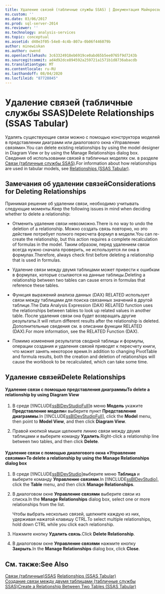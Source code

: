 ```yaml
---
title: Удаление связей (табличные службы SSAS) | Документация Майкрософт
ms.custom: ''
ms.date: 03/06/2017
ms.prod: sql-server-2014
ms.reviewer: ''
ms.technology: analysis-services
ms.topic: conceptual
ms.assetid: d40e3f05-54e8-4c4b-807a-0b06f446079b
author: minewiskan
ms.author: owend
ms.openlocfilehash: 3c63324918eb6919ce0abd65b5ee0765f9d7243b
ms.sourcegitcommit: ad4d92dce894592a259721a1571b1d8736abacdb
ms.translationtype: MT
ms.contentlocale: ru-RU
ms.lasthandoff: 08/04/2020
ms.locfileid: "87728845"
---
```

# <a name="delete-relationships-ssas-tabular"></a><span data-ttu-id="ac2c7-102">Удаление связей (табличные службы SSAS)</span><span class="sxs-lookup"><span data-stu-id="ac2c7-102">Delete Relationships (SSAS Tabular)</span></span>
  <span data-ttu-id="ac2c7-103">Удалять существующие связи можно с помощью конструктора моделей в представлении диаграмм или диалогового окна «Управление связями».</span><span class="sxs-lookup"><span data-stu-id="ac2c7-103">You can delete existing relationships by using the model designer in Diagram View or by using the Manage Relationships dialog box.</span></span> <span data-ttu-id="ac2c7-104">Сведения об использовании связей в табличных моделях см. в разделе [Связи (табличные службы SSAS)](relationships-ssas-tabular.md).</span><span class="sxs-lookup"><span data-stu-id="ac2c7-104">For information about how relationships are used in tabular models, see [Relationships &#40;SSAS Tabular&#41;](relationships-ssas-tabular.md).</span></span>  
  
## <a name="considerations-for-deleting-relationships"></a><span data-ttu-id="ac2c7-105">Замечания об удалении связей</span><span class="sxs-lookup"><span data-stu-id="ac2c7-105">Considerations for Deleting Relationships</span></span>  
 <span data-ttu-id="ac2c7-106">Принимая решение об удалении связи, необходимо учитывать следующие моменты.</span><span class="sxs-lookup"><span data-stu-id="ac2c7-106">Keep the following issues in mind when deciding whether to delete a relationship:</span></span>  
  
-   <span data-ttu-id="ac2c7-107">Отменить удаление связи невозможно.</span><span class="sxs-lookup"><span data-stu-id="ac2c7-107">There is no way to undo the deletion of a relationship.</span></span> <span data-ttu-id="ac2c7-108">Можно создать связь повторно, но это действие потребует полного пересчета формул в модели.</span><span class="sxs-lookup"><span data-stu-id="ac2c7-108">You can re-create the relationship, but this action requires a complete recalculation of formulas in the model.</span></span> <span data-ttu-id="ac2c7-109">Таким образом, перед удалением связи всегда нужно сначала проверить, не используется ли она в формулах.</span><span class="sxs-lookup"><span data-stu-id="ac2c7-109">Therefore, always check first before deleting a relationship that is used in formulas.</span></span>  
  
-   <span data-ttu-id="ac2c7-110">Удаление связи между двумя таблицами может привести к ошибкам в формулах, которые ссылаются на данные таблицы.</span><span class="sxs-lookup"><span data-stu-id="ac2c7-110">Deleting a relationship between two tables can cause errors in formulas that reference these tables.</span></span>  
  
-   <span data-ttu-id="ac2c7-111">Функция выражений анализа данных (DAX) RELATED использует связи между таблицами для поиска связанных значений в другой таблице.</span><span class="sxs-lookup"><span data-stu-id="ac2c7-111">The Data Analysis Expression (DAX) RELATED function uses the relationships between tables to look up related values in another table.</span></span> <span data-ttu-id="ac2c7-112">После удаления связи она будет возвращать другие результаты.</span><span class="sxs-lookup"><span data-stu-id="ac2c7-112">It will return different results after the relationship is deleted.</span></span> <span data-ttu-id="ac2c7-113">Дополнительные сведения см. в описании функции RELATED (DAX).</span><span class="sxs-lookup"><span data-stu-id="ac2c7-113">For more information, see the RELATED Function (DAX).</span></span>  
  
-   <span data-ttu-id="ac2c7-114">Помимо изменения результатов сводной таблицы и формулы, операции создания и удаления связей приводят к пересчету книги, что может занять некоторое время.</span><span class="sxs-lookup"><span data-stu-id="ac2c7-114">In addition to changing PivotTable and formula results, both the creation and deletion of relationships will cause the workbook to be recalculated, which can take some time.</span></span>  
  
## <a name="delete-relationships"></a><span data-ttu-id="ac2c7-115">Удаление связей</span><span class="sxs-lookup"><span data-stu-id="ac2c7-115">Delete Relationships</span></span>  
  
#### <a name="to-delete-a-relationship-by-using-diagram-view"></a><span data-ttu-id="ac2c7-116">Удаление связи с помощью представления диаграммы</span><span class="sxs-lookup"><span data-stu-id="ac2c7-116">To delete a relationship by using Diagram View</span></span>  
  
1.  <span data-ttu-id="ac2c7-117">В среде [!INCLUDE[ssBIDevStudioFull](../../includes/ssbidevstudiofull-md.md)]в меню **Модель** укажите **Представление модели**и выберите пункт **Представление диаграммы**.</span><span class="sxs-lookup"><span data-stu-id="ac2c7-117">In [!INCLUDE[ssBIDevStudioFull](../../includes/ssbidevstudiofull-md.md)], click the **Model** menu, then point to **Model View**, and then click **Diagram View**.</span></span>  
  
2.  <span data-ttu-id="ac2c7-118">Правой кнопкой мыши щелкните линию связи между двумя таблицами и выберите команду **Удалить**.</span><span class="sxs-lookup"><span data-stu-id="ac2c7-118">Right-click a relationship line between two tables, and then click **Delete**.</span></span>  
  
#### <a name="to-delete-a-relationship-by-using-the-manage-relationships-dialog-box"></a><span data-ttu-id="ac2c7-119">Удаление связи с помощью диалогового окна «Управление связями»</span><span class="sxs-lookup"><span data-stu-id="ac2c7-119">To delete a relationship by using the Manage Relationships dialog box</span></span>  
  
1.  <span data-ttu-id="ac2c7-120">В среде [!INCLUDE[ssBIDevStudio](../../includes/ssbidevstudio-md.md)]выберите меню **Таблица** и выберите команду **Управление связями**.</span><span class="sxs-lookup"><span data-stu-id="ac2c7-120">In [!INCLUDE[ssBIDevStudio](../../includes/ssbidevstudio-md.md)], click the **Table** menu, and then click **Manage Relationships**.</span></span>  
  
2.  <span data-ttu-id="ac2c7-121">В диалоговом окне **Управление связями** выберите связи из списка.</span><span class="sxs-lookup"><span data-stu-id="ac2c7-121">In the **Manage Relationships** dialog box, select one or more relationships from the list.</span></span>  
  
     <span data-ttu-id="ac2c7-122">Чтобы выбрать несколько связей, щелкните каждую из них, удерживая нажатой клавишу CTRL.</span><span class="sxs-lookup"><span data-stu-id="ac2c7-122">To select multiple relationships, hold down CTRL while you click each relationship.</span></span>  
  
3.  <span data-ttu-id="ac2c7-123">Нажмите кнопку **Удалить связь**.</span><span class="sxs-lookup"><span data-stu-id="ac2c7-123">Click **Delete Relationship**.</span></span>  
  
4.  <span data-ttu-id="ac2c7-124">В диалоговом окне **Управление связями** нажмите кнопку **Закрыть**.</span><span class="sxs-lookup"><span data-stu-id="ac2c7-124">In the **Manage Relationships** dialog box, click **Close**.</span></span>  
  
## <a name="see-also"></a><span data-ttu-id="ac2c7-125">См. также:</span><span class="sxs-lookup"><span data-stu-id="ac2c7-125">See Also</span></span>  
 <span data-ttu-id="ac2c7-126">[Связи &#40;табличные&#41;SSAS](relationships-ssas-tabular.md) </span><span class="sxs-lookup"><span data-stu-id="ac2c7-126">[Relationships &#40;SSAS Tabular&#41;](relationships-ssas-tabular.md) </span></span>  
 [<span data-ttu-id="ac2c7-127">Создание связи между двумя таблицами (табличные службы SSAS)</span><span class="sxs-lookup"><span data-stu-id="ac2c7-127">Create a Relationship Between Two Tables &#40;SSAS Tabular&#41;</span></span>](create-a-relationship-between-two-tables-ssas-tabular.md)  
  
  
